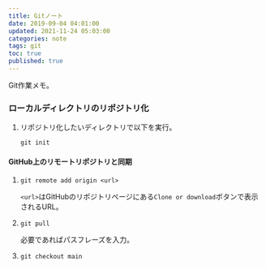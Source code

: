 ```yaml
---
title: Gitノート
date: 2019-09-04 04:01:00
updated: 2021-11-24 05:03:00
categories: note
tags: git
toc: true
published: true
---
```

Git作業メモ。

### ローカルディレクトリのリポジトリ化

01. リポジトリ化したいディレクトリで以下を実行。

    ```
    git init
    ```

#### GitHub上のリモートリポジトリと同期

01. ```
    git remote add origin <url>
    ```

    `<url>`はGitHubのリポジトリページにある`Clone or download`ボタンで表示されるURL。

02. ```
    git pull
    ```

    必要であればパスフレーズを入力。

03. ```
    git checkout main
    ```
